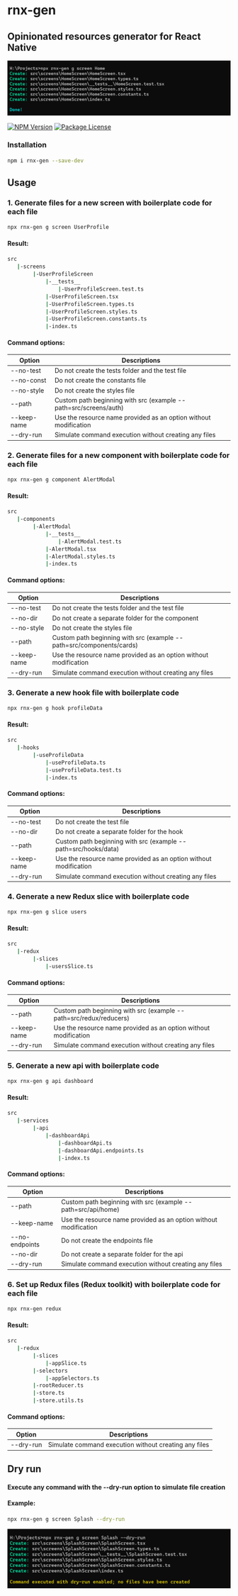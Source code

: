 # rnx-gen

## Opinionated resources generator for React Native

![create screen example](https://github.com/Balthazar33/rnx-gen/blob/main/assets/rnx-gen-example-screen.png?raw=true)

<a href="https://www.npmjs.com/package/rnx-gen"><img src="https://img.shields.io/npm/v/rnx-gen.svg" alt="NPM Version" /></a>
<a href="https://www.npmjs.com/package/rnx-gen"><img src="https://img.shields.io/npm/l/rnx-gen.svg" alt="Package License" /></a>

### Installation

```bash
npm i rnx-gen --save-dev
```

## Usage

### 1. Generate files for a new screen with boilerplate code for each file

```bash
npx rnx-gen g screen UserProfile
```

#### Result:

```bash
src
   |-screens
        |-UserProfileScreen
            |-__tests__
                |-UserProfileScreen.test.ts
            |-UserProfileScreen.tsx
            |-UserProfileScreen.types.ts
            |-UserProfileScreen.styles.ts
            |-UserProfileScreen.constants.ts
            |-index.ts
```

#### Command options:

| Option      | Descriptions                                                     |
| ----------- | ---------------------------------------------------------------- |
| --no-test   | Do not create the tests folder and the test file                 |
| --no-const  | Do not create the constants file                                 |
| --no-style  | Do not create the styles file                                    |
| --path      | Custom path beginning with src (example --path=src/screens/auth) |
| --keep-name | Use the resource name provided as an option without modification |
| --dry-run   | Simulate command execution without creating any files            |

### 2. Generate files for a new component with boilerplate code for each file

```bash
npx rnx-gen g component AlertModal
```

#### Result:

```bash
src
   |-components
        |-AlertModal
            |-__tests__
                |-AlertModal.test.ts
            |-AlertModal.tsx
            |-AlertModal.styles.ts
            |-index.ts
```

#### Command options:

| Option      | Descriptions                                                         |
| ----------- | -------------------------------------------------------------------- |
| --no-test   | Do not create the tests folder and the test file                     |
| --no-dir    | Do not create a separate folder for the component                    |
| --no-style  | Do not create the styles file                                        |
| --path      | Custom path beginning with src (example --path=src/components/cards) |
| --keep-name | Use the resource name provided as an option without modification     |
| --dry-run   | Simulate command execution without creating any files                |

### 3. Generate a new hook file with boilerplate code

```bash
npx rnx-gen g hook profileData
```

#### Result:

```bash
src
   |-hooks
        |-useProfileData
            |-useProfileData.ts
            |-useProfileData.test.ts
            |-index.ts
```

#### Command options:

| Option      | Descriptions                                                     |
| ----------- | ---------------------------------------------------------------- |
| --no-test   | Do not create the test file                                      |
| --no-dir    | Do not create a separate folder for the hook                     |
| --path      | Custom path beginning with src (example --path=src/hooks/data)   |
| --keep-name | Use the resource name provided as an option without modification |
| --dry-run   | Simulate command execution without creating any files            |

### 4. Generate a new Redux slice with boilerplate code

```bash
npx rnx-gen g slice users
```

#### Result:

```bash
src
   |-redux
        |-slices
            |-usersSlice.ts
```

#### Command options:

| Option      | Descriptions                                                       |
| ----------- | ------------------------------------------------------------------ |
| --path      | Custom path beginning with src (example --path=src/redux/reducers) |
| --keep-name | Use the resource name provided as an option without modification   |
| --dry-run   | Simulate command execution without creating any files              |

### 5. Generate a new api with boilerplate code

```bash
npx rnx-gen g api dashboard
```

#### Result:

```bash
src
   |-services
        |-api
            |-dashboardApi
                |-dashboardApi.ts
                |-dashboardApi.endpoints.ts
                |-index.ts
```

#### Command options:

| Option         | Descriptions                                                     |
| -------------- | ---------------------------------------------------------------- |
| --path         | Custom path beginning with src (example --path=src/api/home)     |
| --keep-name    | Use the resource name provided as an option without modification |
| --no-endpoints | Do not create the endpoints file                                 |
| --no-dir       | Do not create a separate folder for the api                      |
| --dry-run      | Simulate command execution without creating any files            |

### 6. Set up Redux files (Redux toolkit) with boilerplate code for each file

```bash
npx rnx-gen redux
```

#### Result:

```bash
src
   |-redux
        |-slices
            |-appSlice.ts
        |-selectors
            |-appSelectors.ts
        |-rootReducer.ts
        |-store.ts
        |-store.utils.ts
```

#### Command options:

| Option    | Descriptions                                          |
| --------- | ----------------------------------------------------- |
| --dry-run | Simulate command execution without creating any files |

## Dry run

#### Execute any command with the --dry-run option to simulate file creation

#### Example:

```bash
npx rnx-gen g screen Splash --dry-run
```

![dry run example](https://github.com/Balthazar33/rnx-gen/blob/main/assets/dry-run-ss.png?raw=true)
